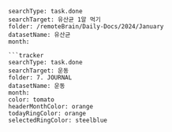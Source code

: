 ```tracker
searchType: task.done  
searchTarget: 유산균 1알 먹기  
folder: /remoteBrain/Daily-Docs/2024/January
datasetName: 유산균
month:
```


```
```tracker  
searchType: task.done 
searchTarget: 운동
folder: 7. JOURNAL
datasetName: 운동
month: 
color: tomato
headerMonthColor: orange  
todayRingColor: orange  
selectedRingColor: steelblue  
```
